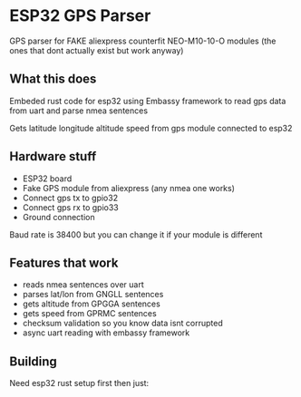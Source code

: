 # ESP32 GPS Parser

GPS parser for FAKE aliexpress counterfit NEO-M10-10-O modules (the ones that dont actually exist but work anyway)

## What this does

Embeded rust code for esp32 using Embassy framework to read gps data from uart and parse nmea sentences

Gets latitude longitude altitude speed from gps module connected to esp32

## Hardware stuff

- ESP32 board 
- Fake GPS module from aliexpress (any nmea one works)
- Connect gps tx to gpio32 
- Connect gps rx to gpio33
- Ground connection

Baud rate is 38400 but you can change it if your module is different

## Features that work

- reads nmea sentences over uart
- parses lat/lon from GNGLL sentences  
- gets altitude from GPGGA sentences
- gets speed from GPRMC sentences
- checksum validation so you know data isnt corrupted
- async uart reading with embassy framework

## Building

Need esp32 rust setup first then just:

